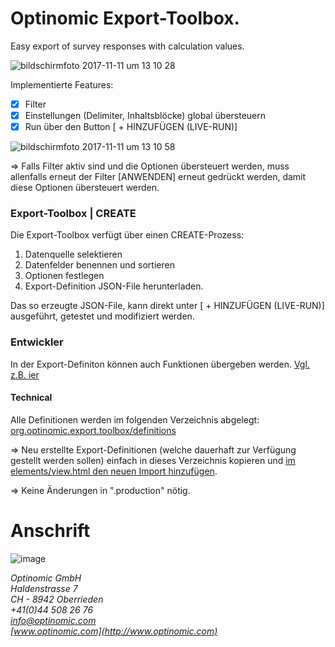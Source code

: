 
# Optinomic Export-Toolbox.

Easy export of survey responses with calculation values.


![bildschirmfoto 2017-11-11 um 13 10 28](https://user-images.githubusercontent.com/2470873/32689283-e595bace-c6e1-11e7-96a9-0a79d4ce1b7a.png)


Implementierte Features:
- [x] Filter   
- [x] Einstellungen (Delimiter, Inhaltsblöcke) global übersteuern    
- [x] Run über den Button [ +  HINZUFÜGEN (LIVE-RUN)]   

![bildschirmfoto 2017-11-11 um 13 10 58](https://user-images.githubusercontent.com/2470873/32689285-ef12dbd6-c6e1-11e7-9bf0-fc94aed048c3.png)



=> Falls Filter aktiv sind und die Optionen übersteuert werden, muss allenfalls erneut der Filter [ANWENDEN] erneut gedrückt werden, damit diese Optionen übersteuert werden. 


### Export-Toolbox | CREATE
Die Export-Toolbox verfügt über einen CREATE-Prozess:    
1. Datenquelle selektieren      
2. Datenfelder benennen und sortieren     
3. Optionen festlegen      
4. Export-Definition JSON-File herunterladen.     

Das so erzeugte JSON-File, kann direkt unter  [ +  HINZUFÜGEN (LIVE-RUN)] ausgeführt, getestet und modifiziert werden.


### Entwickler

In der Export-Definiton können auch Funktionen übergeben werden. [Vgl. z.B. ier](https://github.com/Optinomic/apps/blob/master/org.optinomic.export.toolbox/definitions/_default_stay.js#L3-L8)



#### Technical
Alle Definitionen werden im folgenden Verzeichnis abgelegt:
[org.optinomic.export.toolbox/definitions](https://github.com/Optinomic/apps/tree/master/org.optinomic.export.toolbox/definitions)

=>  Neu erstellte Export-Definitionen (welche dauerhaft zur Verfügung gestellt werden sollen) einfach in dieses Verzeichnis kopieren und [im elements/view.html den neuen Import hinzufügen](https://github.com/Optinomic/apps/blob/master/org.optinomic.export.toolbox/elements/view.html#L278-L282).    

=>  Keine Änderungen in ".production" nötig.



# Anschrift

![image](http://www.ottiger.org/optinomic_logo/optinomic_logo_small.png)     

*Optinomic GmbH*   
*Haldenstrasse 7*     
*CH - 8942 Oberrieden*     
*+41(0)44 508 26 76*    
*info@optinomic.com*   
*[www.optinomic.com](http://www.optinomic.com)*   
